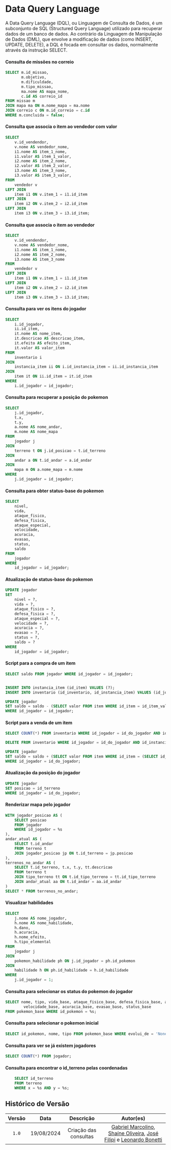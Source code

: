 # <b>Data Query Language</b>
A Data Query Language (DQL), ou Linguagem de Consulta de Dados, é um subconjunto de SQL (Structured Query Language) utilizado para recuperar dados de um banco de dados. Ao contrário da Linguagem de Manipulação de Dados (DML), que envolve a modificação de dados (como INSERT, UPDATE, DELETE), a DQL é focada em consultar os dados, normalmente através da instrução SELECT.

#### Consulta de missões no correio
~~~sql
SELECT m.id_missao,
       m.objetivo,
       m.dificuldade,
       m.tipo_missao,
       ma.nome AS mapa_nome,
       c.id AS correio_id
FROM missao m
JOIN mapa ma ON m.nome_mapa = ma.nome
JOIN correio c ON m.id_correio = c.id
WHERE m.concluida = false;

~~~


#### Consulta que associa o item ao vendedor com valor

~~~sql
SELECT
    v.id_vendendor,
    v.nome AS vendedor_nome,
    i1.nome AS item_1_nome,
    i1.valor AS item_1_valor,
    i2.nome AS item_2_nome,
    i2.valor AS item_2_valor,
    i3.nome AS item_3_nome,
    i3.valor AS item_3_valor,
FROM
    vendedor v
LEFT JOIN
    item i1 ON v.item_1 = i1.id_item
LEFT JOIN
    item i2 ON v.item_2 = i2.id_item
LEFT JOIN
    item i3 ON v.item_3 = i3.id_item;

~~~

#### Consulta que associa o item ao vendedor

~~~sql
SELECT
    v.id_vendendor,
    v.nome AS vendedor_nome,
    i1.nome AS item_1_nome,
    i2.nome AS item_2_nome,
    i3.nome AS item_3_nome
FROM
    vendedor v
LEFT JOIN
    item i1 ON v.item_1 = i1.id_item
LEFT JOIN
    item i2 ON v.item_2 = i2.id_item
LEFT JOIN
    item i3 ON v.item_3 = i3.id_item;


~~~




#### Consulta para ver os itens do jogador
~~~sql
SELECT
    i.id_jogador,
    ii.id_item,
    it.nome AS nome_item,
    it.descricao AS descricao_item,
    it.efeito AS efeito_item,
    it.valor AS valor_item
FROM
    inventario i
JOIN
    instancia_item ii ON i.id_instancia_item = ii.id_instancia_item
JOIN
    item it ON ii.id_item = it.id_item
WHERE
    i.id_jogador = id_jogador;  
~~~



#### Consulta para recuperar a posição do pokemon
~~~sql
SELECT
    j.id_jogador,
    t.x,
    t.y,
    a.nome AS nome_andar,
    m.nome AS nome_mapa
FROM
    jogador j
JOIN
    terreno t ON j.id_posicao = t.id_terreno
JOIN
    andar a ON t.id_andar = a.id_andar
JOIN
    mapa m ON a.nome_mapa = m.nome
WHERE
    j.id_jogador = id_jogador;
~~~

#### Consulta para obter status-base do pokemon
~~~sql
SELECT
    nivel,
    vida,
    ataque_fisico,
    defesa_fisica,
    ataque_especial,
    velocidade,
    acuracia,
    evasao,
    status,
    saldo
FROM
    jogador
WHERE
    id_jogador = id_jogador; 
~~~

#### Atualização de status-base do pokemon

~~~sql
UPDATE jogador
SET
    nivel = ?,
    vida = ?,
    ataque_fisico = ?,
    defesa_fisica = ?,
    ataque_especial = ?,
    velocidade = ?,
    acuracia = ?,
    evasao = ?,
    status = ?,
    saldo = ?
WHERE
    id_jogador = id_jogador;
~~~

#### Script para a compra de um item
~~~sql
SELECT saldo FROM jogador WHERE id_jogador = id_jogador;  


INSERT INTO instancia_item (id_item) VALUES (?);
INSERT INTO inventario (id_inventario, id_instancia_item) VALUES (id_jogador, (SELECT currval(pg_get_serial_sequence('instancia_item', 'id_instancia_item')))); 

UPDATE jogador
SET saldo = saldo - (SELECT valor FROM item WHERE id_item = id_item_valor)
WHERE id_jogador = id_jogador;  
~~~


#### Script para a venda de um item
~~~sql
SELECT COUNT(*) FROM inventario WHERE id_jogador = id_do_jogador AND id_instancia_item = id_da_instancia_item;  

DELETE FROM inventario WHERE id_jogador = id_do_jogador AND id_instancia_item = id_da_instancia_item;  

UPDATE jogador
SET saldo = saldo + (SELECT valor FROM item WHERE id_item = (SELECT id_item FROM instancia_item WHERE id_instancia_item = id_da_instancia_item))
WHERE id_jogador = id_do_jogador;
~~~

#### Atualização da posição do jogador
~~~sql
UPDATE jogador
SET posicao = id_terreno 
WHERE id_jogador = id_do_jogador;  
~~~

#### Renderizar mapa pelo jogador
~~~sql
WITH jogador_posicao AS (
    SELECT posicao
    FROM jogador
    WHERE id_jogador = %s
),
andar_atual AS (
    SELECT t.id_andar
    FROM terreno t
    JOIN jogador_posicao jp ON t.id_terreno = jp.posicao
),
terrenos_no_andar AS (
    SELECT t.id_terreno, t.x, t.y, tt.descricao
    FROM terreno t
    JOIN tipo_terreno tt ON t.id_tipo_terreno = tt.id_tipo_terreno
    JOIN andar_atual aa ON t.id_andar = aa.id_andar
)
SELECT * FROM terrenos_no_andar;
~~~


#### Visualizar habilidades

~~~sql
SELECT 
    j.nome AS nome_jogador,
    h.nome AS nome_habilidade,
    h.dano,
    h.acuracia,
    h.nome_efeito,
    h.tipo_elemental
FROM 
    jogador j
JOIN 
    pokemon_habilidade ph ON j.id_jogador = ph.id_pokemon
JOIN 
    habilidade h ON ph.id_habilidade = h.id_habilidade
WHERE 
    j.id_jogador = 1;
~~~



#### Consulta para selecionar os status do pokemon do jogador

~~~sql
SELECT nome, tipo, vida_base, ataque_fisico_base, defesa_fisica_base, ataque_especial_base,
        velocidade_base, acuracia_base, evasao_base, status_base
FROM pokemon_base WHERE id_pokemon = %s;
~~~




#### Consulta para selecionar o pokemon inicial

~~~sql
SELECT id_pokemon, nome, tipo FROM pokemon_base WHERE evolui_de = 'None' AND evolui_para <> 'None';
~~~


#### Consulta para ver se já existem jogadores


~~~sql
SELECT COUNT(*) FROM jogador;
~~~



#### Consulta para encontrar o id_terreno pelas coordenadas
~~~sql
    SELECT id_terreno
    FROM terreno
    WHERE x = %s AND y = %s;
~~~













## Histórico de Versão

| Versão |    Data    |      Descrição      |                                                                                                Autor(es)                                                                                                 |
| :----: | :--------: | :-----------------: | :------------------------------------------------------------------------------------------------------------------------------------------------------------------------------------------------------: |
| `1.0`  | 19/08/2024 | Criação das consultas | [Gabriel Marcolino](https://github.com/GabrielMR360), [Shaíne Oliveira](ttps://github.com/ShaineOliveira), [José Filipi](https://github.com/JoseFilipi) e [Leonardo Bonetti](https://github.com/LeoFacB) |
